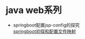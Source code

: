 # java web系列
- springboot配置jsp-config的探究   
    [springboot初探和配置文件映射](http://www.ice-maple.com/2019/12/06/springboot%E9%85%8D%E7%BD%AEjsp-config%E7%9A%84%E6%8E%A2%E7%A9%B6/)

